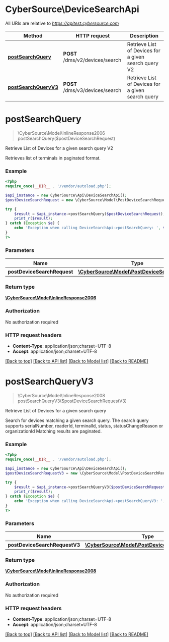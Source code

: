 # CyberSource\DeviceSearchApi

All URIs are relative to *https://apitest.cybersource.com*

Method | HTTP request | Description
------------- | ------------- | -------------
[**postSearchQuery**](DeviceSearchApi.md#postSearchQuery) | **POST** /dms/v2/devices/search | Retrieve List of Devices for a given search query V2
[**postSearchQueryV3**](DeviceSearchApi.md#postSearchQueryV3) | **POST** /dms/v3/devices/search | Retrieve List of Devices for a given search query


# **postSearchQuery**
> \CyberSource\Model\InlineResponse2006 postSearchQuery($postDeviceSearchRequest)

Retrieve List of Devices for a given search query V2

Retrieves list of terminals in paginated format.

### Example
```php
<?php
require_once(__DIR__ . '/vendor/autoload.php');

$api_instance = new CyberSource\Api\DeviceSearchApi();
$postDeviceSearchRequest = new \CyberSource\Model\PostDeviceSearchRequest(); // \CyberSource\Model\PostDeviceSearchRequest | 

try {
    $result = $api_instance->postSearchQuery($postDeviceSearchRequest);
    print_r($result);
} catch (Exception $e) {
    echo 'Exception when calling DeviceSearchApi->postSearchQuery: ', $e->getMessage(), PHP_EOL;
}
?>
```

### Parameters

Name | Type | Description  | Notes
------------- | ------------- | ------------- | -------------
 **postDeviceSearchRequest** | [**\CyberSource\Model\PostDeviceSearchRequest**](../Model/PostDeviceSearchRequest.md)|  |

### Return type

[**\CyberSource\Model\InlineResponse2006**](../Model/InlineResponse2006.md)

### Authorization

No authorization required

### HTTP request headers

 - **Content-Type**: application/json;charset=UTF-8
 - **Accept**: application/json;charset=UTF-8

[[Back to top]](#) [[Back to API list]](../../README.md#documentation-for-api-endpoints) [[Back to Model list]](../../README.md#documentation-for-models) [[Back to README]](../../README.md)

# **postSearchQueryV3**
> \CyberSource\Model\InlineResponse2008 postSearchQueryV3($postDeviceSearchRequestV3)

Retrieve List of Devices for a given search query

Search for devices matching a given search query.  The search query supports serialNumber, readerId, terminalId, status, statusChangeReason or organizationId  Matching results are paginated.

### Example
```php
<?php
require_once(__DIR__ . '/vendor/autoload.php');

$api_instance = new CyberSource\Api\DeviceSearchApi();
$postDeviceSearchRequestV3 = new \CyberSource\Model\PostDeviceSearchRequestV3(); // \CyberSource\Model\PostDeviceSearchRequestV3 | 

try {
    $result = $api_instance->postSearchQueryV3($postDeviceSearchRequestV3);
    print_r($result);
} catch (Exception $e) {
    echo 'Exception when calling DeviceSearchApi->postSearchQueryV3: ', $e->getMessage(), PHP_EOL;
}
?>
```

### Parameters

Name | Type | Description  | Notes
------------- | ------------- | ------------- | -------------
 **postDeviceSearchRequestV3** | [**\CyberSource\Model\PostDeviceSearchRequestV3**](../Model/PostDeviceSearchRequestV3.md)|  |

### Return type

[**\CyberSource\Model\InlineResponse2008**](../Model/InlineResponse2008.md)

### Authorization

No authorization required

### HTTP request headers

 - **Content-Type**: application/json;charset=UTF-8
 - **Accept**: application/json;charset=UTF-8

[[Back to top]](#) [[Back to API list]](../../README.md#documentation-for-api-endpoints) [[Back to Model list]](../../README.md#documentation-for-models) [[Back to README]](../../README.md)

